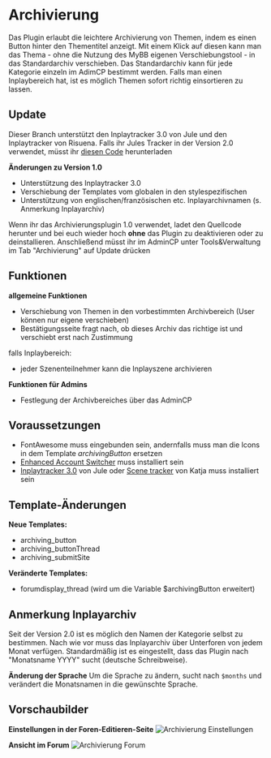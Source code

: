 # Archivierung
Das Plugin erlaubt die leichtere Archivierung von Themen, indem es einen Button hinter den Thementitel anzeigt. Mit einem Klick auf diesen kann man das Thema - ohne die Nutzung des MyBB eigenen Verschiebungstool - in das Standardarchiv verschieben. Das Standardarchiv kann für jede Kategorie einzeln im AdimCP bestimmt werden. Falls man einen Inplaybereich hat, ist es möglich Themen sofort richtig einsortieren zu lassen. 

## Update
Dieser Branch unterstützt den Inplaytracker 3.0 von Jule und den Inplaytracker von Risuena. Falls ihr Jules Tracker in der Version 2.0 verwendet, müsst ihr [diesen Code](https://github.com/aheartforspinach/Archivierung/tree/version1) herunterladen

__Änderungen zu Version 1.0__
* Unterstützung des Inplaytracker 3.0
* Verschiebung der Templates vom globalen in den stylespezifischen
* Unterstützung von englischen/französischen etc. Inplayarchivnamen (s. Anmerkung Inplayarchiv)

Wenn ihr das Archivierungsplugin 1.0 verwendet, ladet den Quellcode herunter und bei euch wieder hoch __ohne__ das Plugin zu deaktivieren oder zu deinstallieren. Anschließend müsst ihr im AdminCP unter Tools&Verwaltung im Tab "Archivierung" auf Update drücken

## Funktionen
__allgemeine Funktionen__
* Verschiebung von Themen in den vorbestimmten Archivbereich (User können nur eigene verschieben)
* Bestätigungsseite fragt nach, ob dieses Archiv das richtige ist und verschiebt erst nach Zustimmung

falls Inplaybereich:
* jeder Szenenteilnehmer kann die Inplayszene archivieren

__Funktionen für Admins__
* Festlegung der Archivbereiches über das AdminCP

## Voraussetzungen
* FontAwesome muss eingebunden sein, andernfalls muss man die Icons in dem Template _archivingButton_ ersetzen
* [Enhanced Account Switcher](http://doylecc.altervista.org/bb/downloads.php?dlid=26&cat=2) muss installiert sein 
* [Inplaytracker 3.0](https://github.com/ItsSparksFly/mybb-inplaytracker/) von Jule oder [Scene tracker](https://github.com/katjalennartz/scenetracker/) von Katja muss installiert sein

## Template-Änderungen
__Neue Templates:__
* archiving_button
* archiving_buttonThread
* archiving_submitSite

__Veränderte Templates:__
* forumdisplay_thread (wird um die Variable $archivingButton erweitert)

## Anmerkung Inplayarchiv
Seit der Version 2.0 ist es möglich den Namen der Kategorie selbst zu bestimmen. Nach wie vor muss das Inplayarchiv über Unterforen von jedem Monat verfügen. Standardmäßig ist es eingestellt, dass das Plugin nach "Monatsname YYYY" sucht (deutsche Schreibweise).

__Änderung der Sprache__
Um die Sprache zu ändern, sucht nach `$months` und verändert die Monatsnamen in die gewünschte Sprache.

## Vorschaubilder
__Einstellungen in der Foren-Editieren-Seite__
![Archivierung Einstellungen](https://aheartforspinach.de/upload/plugins/archiving_settings.png)

__Ansicht im Forum__
![Archivierung Forum](https://aheartforspinach.de/upload/plugins/archiving_forum.png)
